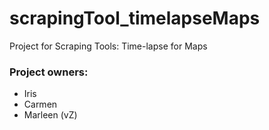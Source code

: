 # scrapingTool_timelapseMaps

Project for Scraping Tools: Time-lapse for Maps

### Project owners:
- Iris
- Carmen
- Marleen (vZ)
